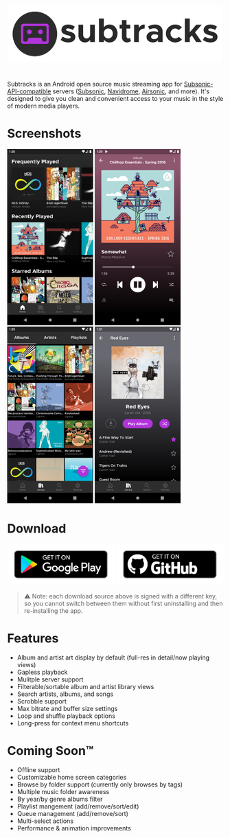 <img src="assets/header.png" alt="subtracks logo" width="500"/>

# 
Subtracks is an Android open source music streaming app for [Subsonic-API-compatible](http://www.subsonic.org/pages/api.jsp) servers ([Subsonic](http://www.subsonic.org/pages/index.jsp), [Navidrome](https://www.navidrome.org/), [Airsonic](https://airsonic.github.io/), and more).  It's designed to give you clean and convenient access to your music in the style of modern media players.

# Screenshots
<p float="left">
  <img src="metadata/en-US/images/phoneScreenshots/01_home.png" alt="home" width="200"/>
  <img src="metadata/en-US/images/phoneScreenshots/02_now-playing.png" alt="now playing" width="200"/>
  <img src="metadata/en-US/images/phoneScreenshots/03_library-albums.png" alt="library albums" width="200"/>
  <img src="metadata/en-US/images/phoneScreenshots/04_album.png" alt="album view" width="200"/>
</p>

# Download
<p float="left">
  <a href="https://play.google.com/store/apps/details?id=com.subtracks"><img src="assets/google-play-badge.png" width="250"/></a>
  <a href="https://github.com/austinried/subtracks/releases/latest"><img src="assets/github-badge.png" width="250"/></a>
</p>

> :warning: Note: each download source above is signed with a different key, so you cannot switch between them without first uninstalling and then re-installing the app.

# Features
- Album and artist art display by default (full-res in detail/now playing views)
- Gapless playback
- Mulitple server support
- Filterable/sortable album and artist library views
- Search artists, albums, and songs
- Scrobble support
- Max bitrate and buffer size settings
- Loop and shuffle playback options
- Long-press for context menu shortcuts

# Coming Soon™
- Offline support
- Customizable home screen categories
- Browse by folder support (currently only browses by tags)
- Multiple music folder awareness
- By year/by genre albums filter
- Playlist mangement (add/remove/sort/edit)
- Queue management (add/remove/sort)
- Multi-select actions
- Performance & animation improvements
